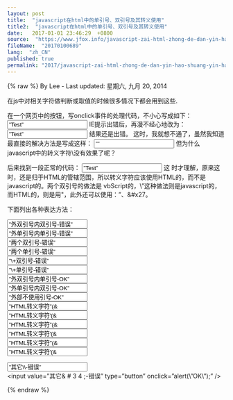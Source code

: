 ```yaml
---
layout: post
title:  "javascript在html中的单引号、双引号及其转义使用"
title2:  "javascript在html中的单引号、双引号及其转义使用"
date:   2017-01-01 23:46:29  +0800
source:  "https://www.jfox.info/javascript-zai-html-zhong-de-dan-yin-hao-shuang-yin-hao-ji-qi-zhuan-yi-shi-yong.html"
fileName:  "20170100689"
lang:  "zh_CN"
published: true
permalink: "2017/javascript-zai-html-zhong-de-dan-yin-hao-shuang-yin-hao-ji-qi-zhuan-yi-shi-yong.html"
---
```

{% raw %}
By Lee - Last updated: 星期六, 九月 20, 2014

在js中对相关字符做判断或取值的时候很多情况下都会用到这些.

在一个网页中的按钮，写onclick事件的处理代码，不小心写成如下：
<input value=”Test” type=”button” onclick=”alert(“”OK””);” />
IE提示出错后，再漫不经心地改为：
<input value=”Test” type=”button” onclick=”alert(\”OK\”);” />
结果还是出错。
这时，我就想不通了，虽然我知道最直接的解决方法是写成这样：
<input value=”” type=”button” onclick=”alert(‘OK’);” />
但为什么javascript中的转义字符\没有效果了呢？

后来找到一段正常的代码：
<input value=”Test” type=”button” onclick=”alert(&quot;OK&quot;);” />
这 时才理解，原来这时，还是归于HTML的管辖范围，所以转义字符应该使用HTML的，而不是javascript的。两个双引号的做法是 vbScript的，\”这种做法则是javascript的，而HTML的，则是用&quot;，此外还可以使用：”、&#x27。

下面列出各种表达方法：
<html>
<body>
<input value=”外双引号内双引号-错误” type=”button” onclick=”alert(“OK”);” /><br />
<input value=”外单引号内单引号-错误” type=”button” onclick=’alert(‘OK’);’ /><br />
<input value=”两个双引号-错误” type=”button” onclick=”alert(“”OK””);” /><br />
<input value=”两个单引号-错误” type=”button” onclick=”alert(”OK”);” /><br />
<input value=”\+双引号-错误” type=”button” onclick=”alert(\”OK\”);” /><br />
<input value=”\+单引号-错误” type=”button” onclick=”alert(\’OK\’);” /><br />
<input value=”外双引号内单引号-OK” type=”button” onclick=”alert(‘OK’);” /><br />
<input value=”外单引号内双引号-OK” type=”button” onclick=’alert(“OK”);’ /><br />
<input value=”外部不使用引号-OK” type=”button” onclick=alert(‘OK’);alert(“OK”); /><br />
<input value=”HTML转义字符”(& # 3 4 ;)-OK” type=”button” onclick=”alert(“OK”);” /><br />
<input value=”HTML转义字符'(& # 3 9 ;)-OK” type=”button” onclick=”alert(‘OK’);” /><br />
<input value=”HTML转义字符”(& # x 2 2 ;)-OK” type=”button” onclick=”alert(‘OK’);” /><br />
<input value=”HTML转义字符'(& # x 2 7 ;)-OK” type=”button” onclick=”alert(‘OK’);” /><br />
<input value=”HTML转义字符&quot;(& q u o t ;)-OK” type=”button” onclick=”alert(&quot;OK&quot;);” /><br />
<input value=”HTML转义字符&apos;(& a p o s ;)-IE错误” type=”button” onclick=”alert(&apos;OK&apos;);” /><br />

<input value=”其它\\-错误” type=”button” onclick=”alert(\\”OK\\”);” /><br />
<input value=”其它\& # 3 4 ;-错误” type=”button” onclick=”alert(\”OK\”);” /><br />
</body>
</html>
{% endraw %}